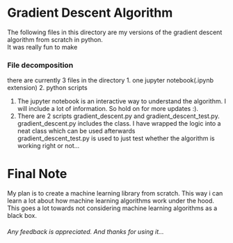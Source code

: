 <h1> Gradient Descent Algorithm </h1>

The following files in this directory are my versions of the gradient descent algorithm from scratch in python. <br>
It was really fun to make<br>

<h3> File decomposition </h3>
there are currently 3 files in the directory 
1. one jupyter notebook(.ipynb extension) 
2. python scripts

1. The jupyter notebook is an interactive way to understand the algorithm. I will include a lot of information. So hold on for more updates :).
2. There are 2 scripts gradient_descent.py and gradient_descent_test.py. gradient_descent.py includes the class. I have wrapped the logic into a neat class which can be used afterwards<br>
    gradient_descent_test.py is used to just test whether the algorithm is working right or not...



<h1> Final Note </h1>
My plan is to create a machine learning library from scratch. This way i can learn a lot about how machine learning algorithms work under the hood.<br>
This goes a lot towards not considering machine learning algorithms as a black box. 

<h6> Any feedback is appreciated. And thanks for using it... </h6>
